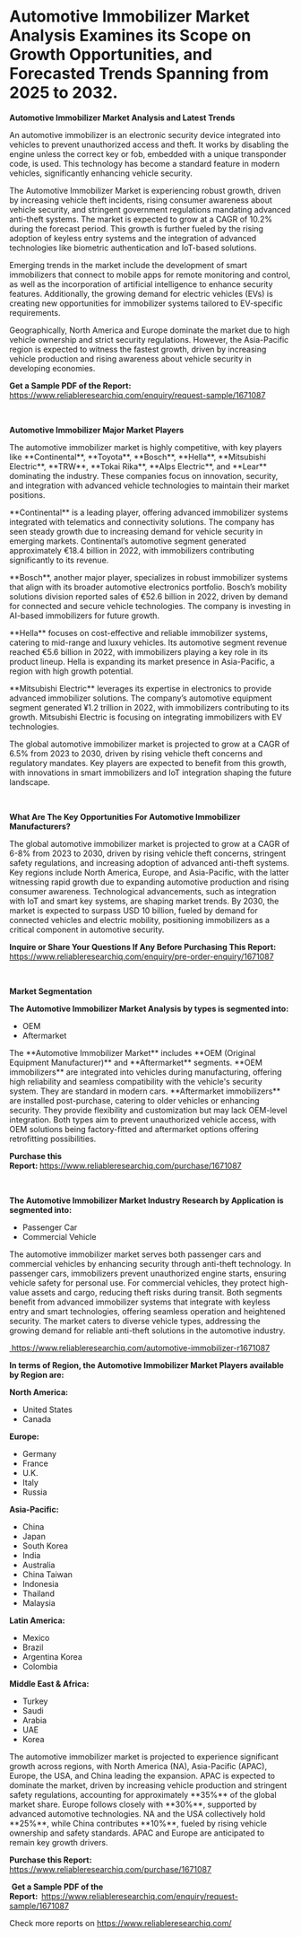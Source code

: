 <p><h1>Automotive Immobilizer Market Analysis Examines its Scope on Growth Opportunities, and Forecasted Trends Spanning from 2025 to 2032.</h1></p><p><strong>Automotive Immobilizer Market Analysis and Latest Trends</strong></p>
<p><p>An automotive immobilizer is an electronic security device integrated into vehicles to prevent unauthorized access and theft. It works by disabling the engine unless the correct key or fob, embedded with a unique transponder code, is used. This technology has become a standard feature in modern vehicles, significantly enhancing vehicle security.</p><p>The Automotive Immobilizer Market is experiencing robust growth, driven by increasing vehicle theft incidents, rising consumer awareness about vehicle security, and stringent government regulations mandating advanced anti-theft systems. The market is expected to grow at a CAGR of 10.2% during the forecast period. This growth is further fueled by the rising adoption of keyless entry systems and the integration of advanced technologies like biometric authentication and IoT-based solutions.</p><p>Emerging trends in the market include the development of smart immobilizers that connect to mobile apps for remote monitoring and control, as well as the incorporation of artificial intelligence to enhance security features. Additionally, the growing demand for electric vehicles (EVs) is creating new opportunities for immobilizer systems tailored to EV-specific requirements.</p><p>Geographically, North America and Europe dominate the market due to high vehicle ownership and strict security regulations. However, the Asia-Pacific region is expected to witness the fastest growth, driven by increasing vehicle production and rising awareness about vehicle security in developing economies.</p></p>
<p><strong>Get a Sample PDF of the Report:&nbsp;</strong> <a href="https://www.reliableresearchiq.com/enquiry/request-sample/1671087?utm_campaign=1082&utm_medium=2&utm_source=Github&utm_content=ia&utm_term=22012025&utm_id=automotive-immobilizer">https://www.reliableresearchiq.com/enquiry/request-sample/1671087</a></p>
<p>&nbsp;</p>
<p><strong>Automotive Immobilizer Major Market Players</strong></p>
<p><p>The automotive immobilizer market is highly competitive, with key players like **Continental**, **Toyota**, **Bosch**, **Hella**, **Mitsubishi Electric**, **TRW**, **Tokai Rika**, **Alps Electric**, and **Lear** dominating the industry. These companies focus on innovation, security, and integration with advanced vehicle technologies to maintain their market positions.</p><p>**Continental** is a leading player, offering advanced immobilizer systems integrated with telematics and connectivity solutions. The company has seen steady growth due to increasing demand for vehicle security in emerging markets. Continental’s automotive segment generated approximately €18.4 billion in 2022, with immobilizers contributing significantly to its revenue.</p><p>**Bosch**, another major player, specializes in robust immobilizer systems that align with its broader automotive electronics portfolio. Bosch’s mobility solutions division reported sales of €52.6 billion in 2022, driven by demand for connected and secure vehicle technologies. The company is investing in AI-based immobilizers for future growth.</p><p>**Hella** focuses on cost-effective and reliable immobilizer systems, catering to mid-range and luxury vehicles. Its automotive segment revenue reached €5.6 billion in 2022, with immobilizers playing a key role in its product lineup. Hella is expanding its market presence in Asia-Pacific, a region with high growth potential.</p><p>**Mitsubishi Electric** leverages its expertise in electronics to provide advanced immobilizer solutions. The company’s automotive equipment segment generated ¥1.2 trillion in 2022, with immobilizers contributing to its growth. Mitsubishi Electric is focusing on integrating immobilizers with EV technologies.</p><p>The global automotive immobilizer market is projected to grow at a CAGR of 6.5% from 2023 to 2030, driven by rising vehicle theft concerns and regulatory mandates. Key players are expected to benefit from this growth, with innovations in smart immobilizers and IoT integration shaping the future landscape.</p></p>
<p>&nbsp;</p>
<p><strong>What Are The Key Opportunities For Automotive Immobilizer Manufacturers?</strong></p>
<p><p>The global automotive immobilizer market is projected to grow at a CAGR of 6-8% from 2023 to 2030, driven by rising vehicle theft concerns, stringent safety regulations, and increasing adoption of advanced anti-theft systems. Key regions include North America, Europe, and Asia-Pacific, with the latter witnessing rapid growth due to expanding automotive production and rising consumer awareness. Technological advancements, such as integration with IoT and smart key systems, are shaping market trends. By 2030, the market is expected to surpass USD 10 billion, fueled by demand for connected vehicles and electric mobility, positioning immobilizers as a critical component in automotive security.</p></p>
<p><strong>Inquire or Share Your Questions If Any Before Purchasing This Report:</strong> <a href="https://www.reliableresearchiq.com/enquiry/pre-order-enquiry/1671087?utm_campaign=1082&utm_medium=2&utm_source=Github&utm_content=ia&utm_term=22012025&utm_id=automotive-immobilizer">https://www.reliableresearchiq.com/enquiry/pre-order-enquiry/1671087</a></p>
<p>&nbsp;</p>
<p><strong>Market Segmentation</strong></p>
<p><strong>The Automotive Immobilizer Market Analysis by types is segmented into:</strong></p>
<p><ul><li>OEM</li><li>Aftermarket</li></ul></p>
<p><p>The **Automotive Immobilizer Market** includes **OEM (Original Equipment Manufacturer)** and **Aftermarket** segments. **OEM immobilizers** are integrated into vehicles during manufacturing, offering high reliability and seamless compatibility with the vehicle's security system. They are standard in modern cars. **Aftermarket immobilizers** are installed post-purchase, catering to older vehicles or enhancing security. They provide flexibility and customization but may lack OEM-level integration. Both types aim to prevent unauthorized vehicle access, with OEM solutions being factory-fitted and aftermarket options offering retrofitting possibilities.</p></p>
<p><strong>Purchase this Report:&nbsp;</strong><a href="https://www.reliableresearchiq.com/purchase/1671087?utm_campaign=1082&utm_medium=2&utm_source=Github&utm_content=ia&utm_term=22012025&utm_id=automotive-immobilizer">https://www.reliableresearchiq.com/purchase/1671087</a></p>
<p>&nbsp;</p>
<p><strong>The Automotive Immobilizer Market Industry Research by Application is segmented into:</strong></p>
<p><ul><li>Passenger Car</li><li>Commercial Vehicle</li></ul></p>
<p><p>The automotive immobilizer market serves both passenger cars and commercial vehicles by enhancing security through anti-theft technology. In passenger cars, immobilizers prevent unauthorized engine starts, ensuring vehicle safety for personal use. For commercial vehicles, they protect high-value assets and cargo, reducing theft risks during transit. Both segments benefit from advanced immobilizer systems that integrate with keyless entry and smart technologies, offering seamless operation and heightened security. The market caters to diverse vehicle types, addressing the growing demand for reliable anti-theft solutions in the automotive industry.</p></p>
<p><a href="https://www.reliableresearchiq.com/automotive-immobilizer-r1671087?utm_campaign=1082&utm_medium=2&utm_source=Github&utm_content=ia&utm_term=22012025&utm_id=automotive-immobilizer">&nbsp;https://www.reliableresearchiq.com/automotive-immobilizer-r1671087</a></p>
<p><strong>In terms of Region, the Automotive Immobilizer Market Players available by Region are:</strong></p>
<p>
    <p> <strong> North America: </strong>
        <ul>
            <li>United States</li>
            <li>Canada</li>
        </ul>
        </p> 
    <p> <strong> Europe: </strong>
        <ul>
            <li>Germany</li>
            <li>France</li>
            <li>U.K.</li>
            <li>Italy</li>
            <li>Russia</li>
        </ul>
        </p> 
    <p> <strong> Asia-Pacific: </strong>
        <ul>
            <li>China</li>
            <li>Japan</li>
            <li>South Korea</li>
            <li>India</li>
            <li>Australia</li>
            <li>China Taiwan</li>
            <li>Indonesia</li>
            <li>Thailand</li>
            <li>Malaysia</li>
        </ul>
        </p> 
    <p> <strong> Latin America: </strong>
        <ul>
            <li>Mexico</li>
            <li>Brazil</li>
            <li>Argentina Korea</li>
            <li>Colombia</li>
        </ul>
        </p> 
    <p> <strong> Middle East & Africa: </strong>
        <ul>
            <li>Turkey</li>
            <li>Saudi</li>
            <li>Arabia</li>
            <li>UAE</li>
            <li>Korea</li>
        </ul>
    </p>
    </p>
<p><p>The automotive immobilizer market is projected to experience significant growth across regions, with North America (NA), Asia-Pacific (APAC), Europe, the USA, and China leading the expansion. APAC is expected to dominate the market, driven by increasing vehicle production and stringent safety regulations, accounting for approximately **35%** of the global market share. Europe follows closely with **30%**, supported by advanced automotive technologies. NA and the USA collectively hold **25%**, while China contributes **10%**, fueled by rising vehicle ownership and safety standards. APAC and Europe are anticipated to remain key growth drivers.</p></p>
<p><strong>Purchase this Report: </strong><a href="https://www.reliableresearchiq.com/purchase/1671087?utm_campaign=1082&utm_medium=2&utm_source=Github&utm_content=ia&utm_term=22012025&utm_id=automotive-immobilizer">https://www.reliableresearchiq.com/purchase/1671087</a></p>
<p>&nbsp;<strong>Get a Sample PDF of the Report:&nbsp;&nbsp;</strong><a href="https://www.reliableresearchiq.com/enquiry/request-sample/1671087?utm_campaign=1082&utm_medium=2&utm_source=Github&utm_content=ia&utm_term=22012025&utm_id=automotive-immobilizer">https://www.reliableresearchiq.com/enquiry/request-sample/1671087</a></p>
<p><strong></strong></p>
<p>Check more reports on <a href="https://www.reliableresearchiq.com/?utm_campaign=1082&utm_medium=2&utm_source=Github&utm_content=ia&utm_term=22012025&utm_id=automotive-immobilizer">https://www.reliableresearchiq.com/</a></p>